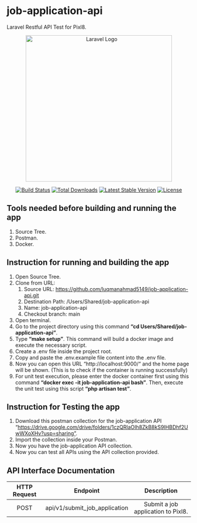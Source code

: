 # job-application-api
Laravel Restful API Test for Pixl8.

<p align="center"><a href="https://laravel.com" target="_blank"><img src="https://raw.githubusercontent.com/laravel/art/master/logo-lockup/5%20SVG/2%20CMYK/1%20Full%20Color/laravel-logolockup-cmyk-red.svg" width="400" alt="Laravel Logo"></a></p>

<p align="center">
<a href="https://github.com/laravel/framework/actions"><img src="https://github.com/laravel/framework/workflows/tests/badge.svg" alt="Build Status"></a>
<a href="https://packagist.org/packages/laravel/framework"><img src="https://img.shields.io/packagist/dt/laravel/framework" alt="Total Downloads"></a>
<a href="https://packagist.org/packages/laravel/framework"><img src="https://img.shields.io/packagist/v/laravel/framework" alt="Latest Stable Version"></a>
<a href="https://packagist.org/packages/laravel/framework"><img src="https://img.shields.io/packagist/l/laravel/framework" alt="License"></a>
</p>

## Tools needed before building and running the app
1. Source Tree.
2. Postman.
3. Docker.

## Instruction for running and building the app
1. Open Source Tree.
2. Clone from URL:
    1. Source URL: https://github.com/luqmanahmad5149/job-application-api.git
    2. Destination Path: /Users/Shared/job-application-api
    3. Name: job-application-api
    4. Checkout branch: main
3. Open terminal.
4. Go to the project directory using this command **“cd Users/Shared/job-application-api”**.
5. Type **“make setup”**. This command will build a docker image and execute the necessary script.
6. Create a .env file inside the project root.
7. Copy and paste the .env.example file content into the .env file.
8. Now you can open this URL “http://localhost:9000/“ and the home page will be shown. (This is to check if the container is running successfully)
9. For unit test execution, please enter the docker container first using this command **“docker exec -it job-application-api bash”**. Then, execute the unit test using this script **“php artisan test”**.

## Instruction for Testing the app
1. Download this postman collection for the job-application API “https://drive.google.com/drive/folders/1czQRlaOIh8ZkB8kS9IHBDhf2UwWXoXHv?usp=sharing”.
2. Import the collection inside your Postman.
3. Now you have the job-application API collection.
4. Now you can test all APIs using the API collection provided.

## API Interface Documentation
| HTTP Request | Endpoint                          | Description                                   |
| :---:        | :---:                             | :---:                                         |
| POST         |  api/v1/submit_job_application    |  Submit a job application to Pixl8.           |

